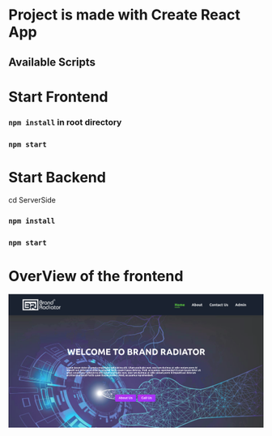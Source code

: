 # Project is made with Create React App

## Available Scripts
# Start Frontend 
### `npm install` in root directory
### `npm start`

# Start Backend
cd ServerSide
### `npm install`
### `npm start`


# OverView of the frontend
<img src="https://github.com/Rajupzenrays/Brand-Radiator/blob/master/src/Images/Screenshot%20from%202023-05-03%2011-42-15.png" alt="Alt Text"/>
